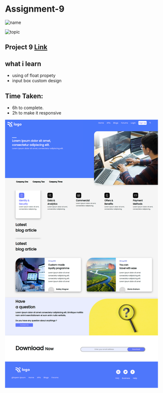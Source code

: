 # Assignment-9

![name](https://img.shields.io/badge/abhisek%20mishra-full%20stack%20developer-green)

![topic](https://img.shields.io/badge/html-css-green)

## Project 9 [Link](https://magnificent-pika-752140.netlify.app/)

## what i learn

- using of float propety
- input box custom design

## Time Taken:

- 6h to complete.
- 2h to make it responsive

![screenshoot](./live-class-project-9/project-9.png)
